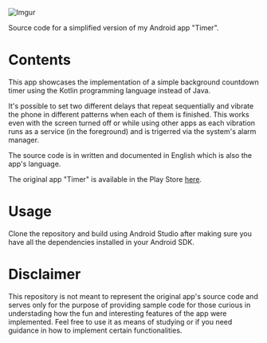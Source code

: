 ![Imgur](https://i.imgur.com/BivzLG2.png?1)

Source code for a simplified version of my Android app "Timer".

# Contents
This app showcases the implementation of a simple background countdown timer using the Kotlin programming language instead of Java.

It's possible to set two different delays that repeat sequentially and vibrate the phone in different patterns when each of them is finished. This works even with the screen turned off or while using other apps as each vibration runs as a service (in the foreground) and is trigerred via the system's alarm manager.

The source code is in written and documented in English which is also the app's language.

The original app "Timer" is available in the Play Store [here](https://play.google.com/store/apps/details?id=br.not.sitedoicaro.timer).

# Usage
Clone the repository and build using Android Studio after making sure you have all the dependencies installed in your Android SDK.

# Disclaimer
This repository is not meant to represent the original app's source code and serves only for the purpose of providing sample code for those curious in understading how the fun and interesting features of the app were implemented. Feel free to use it as means of studying or if you need guidance in how to implement certain functionalities.
